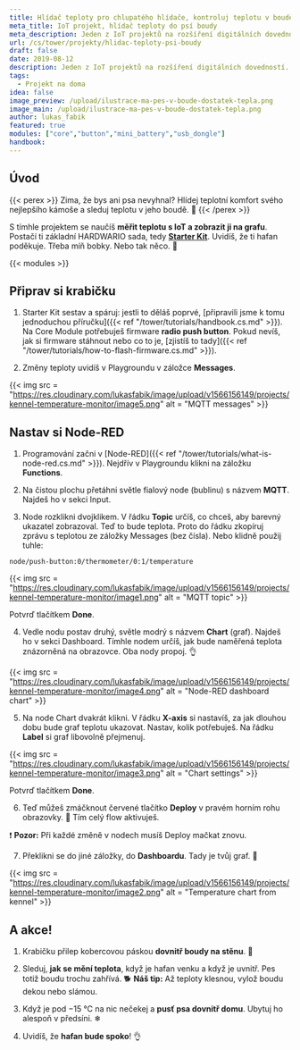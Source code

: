 ```yaml
---
title: Hlídač teploty pro chlupatého hlídače, kontroluj teplotu v boudě svého psa
meta_title: IoT projekt, hlídač teploty do psí boudy
meta_description: Jeden z IoT projektů na rozšíření digitálních dovedností. Sestav se Starter Kitem od HARDWARIOu zařízení, se kterým uvidíš, jakou má tvůj pes v boudě teplotu.
url: /cs/tower/projekty/hlidac-teploty-psi-boudy
draft: false
date: 2019-08-12
description: Jeden z IoT projektů na rozšíření digitálních dovedností. Sestav se Starter Kitem od HARDWARIOu zařízení, se kterým uvidíš, jakou má tvůj pes v boudě teplotu.
tags:
  - Projekt na doma
idea: false
image_preview: /upload/ilustrace-ma-pes-v-boude-dostatek-tepla.png
image_main: /upload/ilustrace-ma-pes-v-boude-dostatek-tepla.png
author: lukas_fabik
featured: true
modules: ["core","button","mini_battery","usb_dongle"]
handbook:
---
```


## Úvod

{{< perex >}}
Zima, že bys ani psa nevyhnal? Hlídej teplotní komfort svého nejlepšího kámoše a sleduj teplotu v jeho boudě. 🐶
{{< /perex >}}

S tímhle projektem se naučíš **měřit teplotu s IoT a zobrazit ji na grafu**. Postačí ti základní HARDWARIO sada, tedy [**Starter Kit**](https://shop.hardwario.com/starter-kit/). Uvidíš, že ti hafan poděkuje. Třeba míň bobky. Nebo tak něco. 🐩

{{< modules >}}

## Připrav si krabičku

1. Starter Kit sestav a spáruj: jestli to děláš poprvé, [připravili jsme k tomu jednoduchou příručku]({{< ref "/tower/tutorials/handbook.cs.md" >}}). Na Core Module potřebuješ firmware **radio push button**. Pokud nevíš, jak si firmware stáhnout nebo co to je, [zjistíš to tady]({{< ref "/tower/tutorials/how-to-flash-firmware.cs.md" >}}).

2. Změny teploty uvidíš v Playgroundu v záložce **Messages**.

{{< img src = "https://res.cloudinary.com/lukasfabik/image/upload/v1566156149/projects/kennel-temperature-monitor/image5.png" alt = "MQTT messages" >}}

## Nastav si Node-RED

1. Programování začni v [Node-RED]({{< ref "/tower/tutorials/what-is-node-red.cs.md" >}}). Nejdřív v Playgroundu klikni na záložku **Functions**.

2. Na čistou plochu přetáhni světle fialový node (bublinu) s názvem **MQTT**. Najdeš ho v sekci Input.

3. Node rozklikni dvojklikem. V řádku **Topic** určíš, co chceš, aby barevný ukazatel zobrazoval. Teď to bude teplota. Proto do řádku zkopíruj zprávu s teplotou ze záložky Messages (bez čísla). Nebo klidně použij tuhle:

```
node/push-button:0/thermometer/0:1/temperature
```

{{< img src = "https://res.cloudinary.com/lukasfabik/image/upload/v1566156149/projects/kennel-temperature-monitor/image1.png" alt = "MQTT topic" >}}

Potvrď tlačítkem **Done**.

4. Vedle nodu postav druhý, světle modrý s názvem **Chart** (graf). Najdeš ho v sekci Dashboard. Tímhle nodem určíš, jak bude naměřená teplota znázorněná na obrazovce. Oba nody propoj. 👌

{{< img src = "https://res.cloudinary.com/lukasfabik/image/upload/v1566156149/projects/kennel-temperature-monitor/image4.png" alt = "Node-RED dashboard chart" >}}

5. Na node Chart dvakrát klikni. V řádku **X-axis** si nastavíš, za jak dlouhou dobu bude graf teplotu ukazovat. Nastav, kolik potřebuješ.
Na řádku **Label** si graf libovolně přejmenuj.

{{< img src = "https://res.cloudinary.com/lukasfabik/image/upload/v1566156149/projects/kennel-temperature-monitor/image3.png" alt = "Chart settings" >}}

Potvrď tlačítkem **Done**.


6. Teď můžeš zmáčknout červené tlačítko **Deploy** v pravém horním rohu obrazovky. 🚨 Tím celý flow aktivuješ.

❗ **Pozor:** Při každé změně v nodech musíš Deploy mačkat znovu.

7. Překlikni se do jiné záložky, do **Dashboardu**. Tady je tvůj graf. 👏

{{< img src = "https://res.cloudinary.com/lukasfabik/image/upload/v1566156149/projects/kennel-temperature-monitor/image2.png" alt = "Temperature chart from kennel" >}}

## A akce!

1. Krabičku přilep kobercovou páskou **dovnitř boudy na stěnu**. 🏡

2. Sleduj, **jak se mění teplota**, když je hafan venku a když je uvnitř. Pes totiž boudu trochu zahřívá. 🐕
**Náš tip:** Až teploty klesnou, vylož boudu dekou nebo slámou.

3. Když je pod −15 °C na nic nečekej a **pusť psa dovnitř domu**. Ubytuj ho alespoň v předsíni. ❄

4. Uvidíš, že **hafan bude spoko**! 👌
